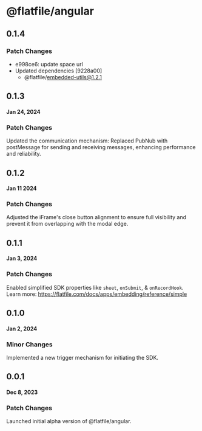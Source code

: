 # @flatfile/angular

## 0.1.4

### Patch Changes

- e998ce6: update space url
- Updated dependencies [9228a00]
  - @flatfile/embedded-utils@1.2.1

## 0.1.3

#### Jan 24, 2024

### Patch Changes

Updated the communication mechanism: Replaced PubNub with postMessage for sending and receiving messages, enhancing performance and reliability.

## 0.1.2

#### Jan 11 2024

### Patch Changes

Adjusted the iFrame's close button alignment to ensure full visibility and prevent it from overlapping with the modal edge.

## 0.1.1

#### Jan 3, 2024

### Patch Changes

Enabled simplified SDK properties like `sheet`, `onSubmit`, & `onRecordHook`. Learn more: https://flatfile.com/docs/apps/embedding/reference/simple

## 0.1.0

#### Jan 2, 2024

### Minor Changes

Implemented a new trigger mechanism for initiating the SDK.

## 0.0.1

#### Dec 8, 2023

### Patch Changes

Launched initial alpha version of @flatfile/angular.
